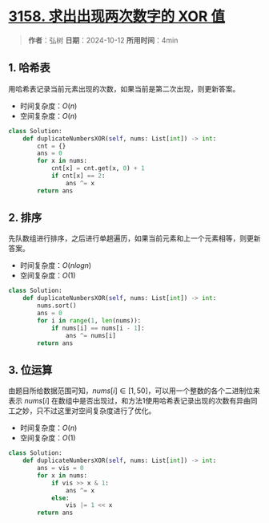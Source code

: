 # [3158. 求出出现两次数字的 XOR 值](https://leetcode.cn/problems/find-the-xor-of-numbers-which-appear-twice/description/)

> **作者**：弘树
> **日期**：2024-10-12
> **所用时间**：4min

## 1. 哈希表

用哈希表记录当前元素出现的次数，如果当前是第二次出现，则更新答案。

- 时间复杂度：$O(n)$
- 空间复杂度：$O(n)$

```python
class Solution:
    def duplicateNumbersXOR(self, nums: List[int]) -> int:
        cnt = {}
        ans = 0
        for x in nums:
            cnt[x] = cnt.get(x, 0) + 1
            if cnt[x] == 2:
                ans ^= x
        return ans
```

## 2. 排序

先队数组进行排序，之后进行单趟遍历，如果当前元素和上一个元素相等，则更新答案。

- 时间复杂度：$O(nlogn)$
- 空间复杂度：$O(1)$

```python
class Solution:
    def duplicateNumbersXOR(self, nums: List[int]) -> int:
        nums.sort()
        ans = 0
        for i in range(1, len(nums)):
            if nums[i] == nums[i - 1]:
                ans ^= nums[i]
        return ans
```

## 3. 位运算

由题目所给数据范围可知，$nums[i] \in [1, 50]$，可以用一个整数的各个二进制位来表示 $nums[i]$ 在数组中是否出现过，和方法1使用哈希表记录出现的次数有异曲同工之妙，只不过这里对空间复杂度进行了优化。

- 时间复杂度：$O(n)$
- 空间复杂度：$O(1)$

```python
class Solution:
    def duplicateNumbersXOR(self, nums: List[int]) -> int:
        ans = vis = 0
        for x in nums:
            if vis >> x & 1:
                ans ^= x
            else:
                vis |= 1 << x
        return ans
```